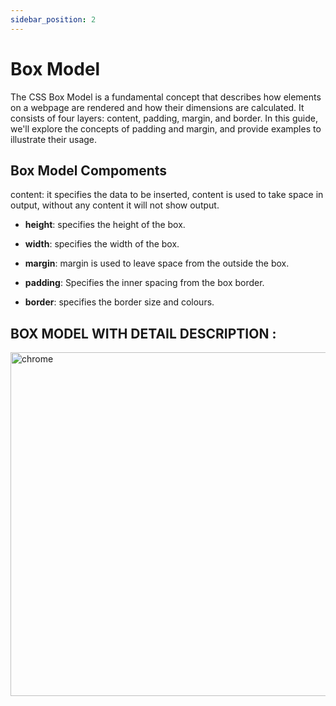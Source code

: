 ```yaml
---
sidebar_position: 2
---
```


# Box Model

The CSS Box Model is a fundamental concept that describes how elements on a webpage are rendered and how their dimensions are calculated. It consists of four layers: content, padding, margin, and border. In this guide, we'll explore the concepts of padding and margin, and provide examples to illustrate their usage.

## Box Model Compoments

content: it specifies the data to be inserted, content is used to take space in output, without any content it will not show output.

- **height**: specifies the height of the box.

- **width**: specifies the width of the box.

- **margin**: margin is used to leave space from the outside the box.

- **padding**: Specifies the inner spacing from the box border.

- **border**: specifies the border size and colours.

## BOX MODEL WITH DETAIL DESCRIPTION : 
<img src="/css/04/01_image.png" alt="chrome" width="550px"/>

